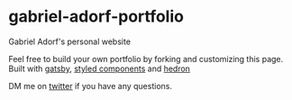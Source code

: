# gabriel-adorf-portfolio
Gabriel Adorf's personal website

Feel free to build your own portfolio by forking and customizing this page.
Built with [gatsby](https://github.com/gatsbyjs/gatsby), [styled components](https://github.com/styled-components/styled-components) and [hedron](https://github.com/JSBros/hedron)

DM me on [twitter](https://twitter.com/gabdorf) if you have any questions.
